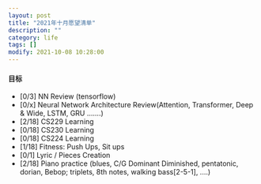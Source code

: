 ```yaml
---
layout: post
title: "2021年十月愿望清单"
description: ""
category: life
tags: []
modify: 2021-10-08 10:28:00
---
```



#### 目标

+ [0/3] NN Review (tensorflow)
+ [0/x] Neural Network Architecture Review(Attention, Transformer, Deep & Wide, LSTM, GRU .......)
+ [2/18] CS229 Learning
+ [0/18] CS230 Learning
+ [0/18] CS224 Learning
+ [1/18] Fitness: Push Ups, Sit ups
+ [0/1] Lyric / Pieces Creation
+ [2/18] Piano practice (blues, C/G Dominant Diminished, pentatonic, dorian, Bebop; triplets, 8th
 notes, walking bass[2-5-1], ....)
